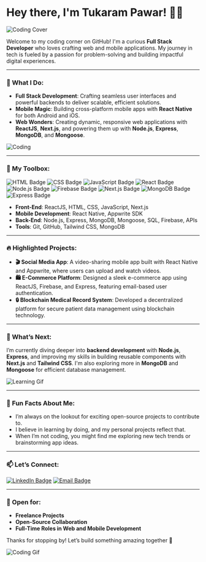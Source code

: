 # Hey there, I'm Tukaram Pawar! 👨‍💻

![Coding Cover](https://raw.githubusercontent.com/4k4sh/GitHub-Profile-README-Generator/main/images/code.gif)

Welcome to my coding corner on GitHub! I'm a curious **Full Stack Developer** who loves crafting web and mobile applications. My journey in tech is fueled by a passion for problem-solving and building impactful digital experiences.

---

### 🚀 What I Do:

- **Full Stack Development**: Crafting seamless user interfaces and powerful backends to deliver scalable, efficient solutions.
- **Mobile Magic**: Building cross-platform mobile apps with **React Native** for both Android and iOS.
- **Web Wonders**: Creating dynamic, responsive web applications with **ReactJS**, **Next.js**, and powering them up with **Node.js**, **Express**, **MongoDB**, and **Mongoose**.

![Coding](https://media.giphy.com/media/Ll22OhMLAlVDb8UQWe/giphy.gif)

---

### 🔧 My Toolbox:
![HTML Badge](https://img.shields.io/badge/HTML5-E34F26?style=for-the-badge&logo=html5&logoColor=white)
![CSS Badge](https://img.shields.io/badge/CSS3-1572B6?style=for-the-badge&logo=css3&logoColor=white)
![JavaScript Badge](https://img.shields.io/badge/JavaScript-F7DF1E?style=for-the-badge&logo=javascript&logoColor=black)
![React Badge](https://img.shields.io/badge/React-20232A?style=for-the-badge&logo=react&logoColor=61DAFB)
![Node.js Badge](https://img.shields.io/badge/Node.js-43853D?style=for-the-badge&logo=node-dot-js&logoColor=white)
![Firebase Badge](https://img.shields.io/badge/Firebase-ffca28?style=for-the-badge&logo=firebase&logoColor=black)
![Next.js Badge](https://img.shields.io/badge/Next.js-000000?style=for-the-badge&logo=next-dot-js&logoColor=white)
![MongoDB Badge](https://img.shields.io/badge/MongoDB-47A248?style=for-the-badge&logo=mongodb&logoColor=white)
![Express Badge](https://img.shields.io/badge/Express.js-404D59?style=for-the-badge)

- **Front-End**: ReactJS, HTML, CSS, JavaScript, Next.js
- **Mobile Development**: React Native, Appwrite SDK
- **Back-End**: Node.js, Express, MongoDB, Mongoose, SQL, Firebase, APIs
- **Tools**: Git, GitHub, Tailwind CSS, MongoDB

---

### 🔥 Highlighted Projects:
- **🎬 Social Media App**: A video-sharing mobile app built with React Native and Appwrite, where users can upload and watch videos.
- **🛍️ E-Commerce Platform**: Designed a sleek e-commerce app using ReactJS, Firebase, and Express, featuring email-based user authentication.
- **🔒 Blockchain Medical Record System**: Developed a decentralized platform for secure patient data management using blockchain technology.

---

### 🌱 What’s Next:
I’m currently diving deeper into **backend development** with **Node.js**, **Express**, and improving my skills in building reusable components with **Next.js** and **Tailwind CSS**. I'm also exploring more in **MongoDB** and **Mongoose** for efficient database management.

![Learning Gif](https://media.giphy.com/media/3o7aD2saalBwwftBIY/giphy.gif)

---

### 🎯 Fun Facts About Me:
- I’m always on the lookout for exciting open-source projects to contribute to.
- I believe in learning by doing, and my personal projects reflect that.
- When I’m not coding, you might find me exploring new tech trends or brainstorming app ideas.

---

### 📫 Let’s Connect:
[![LinkedIn Badge](https://img.shields.io/badge/LinkedIn-0077B5?style=for-the-badge&logo=linkedin&logoColor=white)](www.linkedin.com/in/tukaram-pawar)
[![Email Badge](https://img.shields.io/badge/Email-D14836?style=for-the-badge&logo=gmail&logoColor=white)](mailto:kpawar0187@gmail.com)

---

### 🤝 Open for:
- **Freelance Projects**
- **Open-Source Collaboration**
- **Full-Time Roles in Web and Mobile Development**

Thanks for stopping by! Let’s build something amazing together 🚀

![Coding Gif](https://media.giphy.com/media/fnBTqgpnn1CBn2ngNT/giphy.gif)
